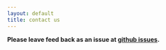 ```yaml
---
layout: default
title: contact us 
---
```


**Please leave feed back as an issue at [github issues](http://github.com/UV-CDAT/cdat-site/issues).**
